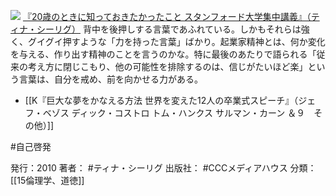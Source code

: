 
[![](https://images-fe.ssl-images-amazon.com/images/I/41YIkvuyCXL._SL160_.jpg)](http://www.amazon.co.jp/exec/obidos/ASIN/4484101017/choiyaki81-22/ref=nosim)
[『20歳のときに知っておきたかったこと スタンフォード大学集中講義』（ティナ・シーリグ）](http://www.amazon.co.jp/exec/obidos/ASIN/4484101017/choiyaki81-22/ref=nosim)
背中を後押しする言葉であふれている。しかもそれらは強く、グイグイ押すような「力を持った言葉」ばかり。起業家精神とは、何か変化を与える、作り出す精神のことを言うのかな。特に最後のあたりで語られる「従来の考え方に閉じこもり、他の可能性を排除するのは、信じがたいほど楽」という言葉は、自分を戒め、前を向かせる力がある。

- [[K『巨大な夢をかなえる方法 世界を変えた12人の卒業式スピーチ』（ジェフ・ベゾス ディック・コストロ トム・ハンクス サルマン・カーン ＆９　その他）]]

#自己啓発 

発行：2010
著者： #ティナ・シーリグ 
出版社： #CCCメディアハウス
分類：[[15倫理学、道徳]]